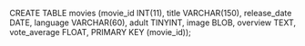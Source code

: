 CREATE TABLE movies (movie_id INT(11), title VARCHAR(150), release_date DATE, language VARCHAR(60), adult TINYINT, image BLOB, overview TEXT, vote_average FLOAT, PRIMARY KEY (movie_id));